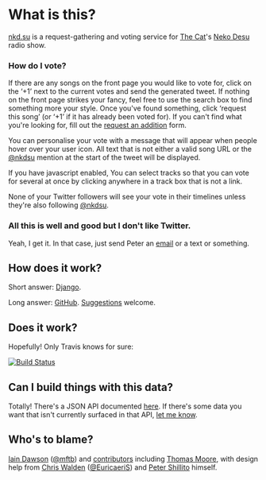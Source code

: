 # What is this?

[nkd.su] is a request-gathering and voting service for [The Cat]'s [Neko Desu]
radio show.

[nkd.su]: https://nkd.su
[The Cat]: http://thisisthecat.com
[Neko Desu]: http://nekodesu.co.uk

### How do I vote?

If there are any songs on the front page you would like to vote for, click on
the ‘+1’ next to the current votes and send the generated tweet. If nothing on
the front page strikes your fancy, feel free to use the search box to find
something more your style. Once you've found something, click ‘request this
song’ (or ‘+1’ if it has already been voted for). If you can't find what you're
looking for, fill out the [request an addition] form.

You can personalise your vote with a message that will appear when people hover
over your user icon. All text that is not either a valid song URL or the
[@nkdsu] mention at the start of the tweet will be displayed.

If you have javascript enabled, You can select tracks so that you can vote for
several at once by clicking anywhere in a track box that is not a link.

None of your Twitter followers will see your vote in their timelines unless
they're also following [@nkdsu].

[request an addition]: https://nkd.su/request
[@nkdsu]: https://twitter.com/nkdsu

### All this is well and good but I don't like Twitter.

Yeah, I get it. In that case, just send Peter an [email] or a text or
something.

[email]: mailto:peter.shillito@thisisthecat.com

## How does it work?

Short answer: [Django].

Long answer: [GitHub]. [Suggestions] welcome.

[Django]: https://www.djangoproject.com
[Github]: https://github.com/colons/nkd.su
[Suggestions]: https://github.com/colons/nkd.su/issues/new

## Does it work?

Hopefully! Only Travis knows for sure:

[![Build Status](https://travis-ci.org/colons/nkd.su.svg)][build status]

[build status]: https://travis-ci.org/colons/nkd.su

## Can I build things with this data?

Totally! There's a JSON API documented [here](https://nkd.su/info/api/). If
there's some data you want that isn't currently surfaced in that API, [let me
know][Suggestions].

## Who's to blame?

[Iain Dawson] ([@mftb]) and [contributors] including [Thomas Moore], with
design help from [Chris Walden] ([@EuricaeriS]) and [Peter Shillito] himself.

[Iain Dawson]: https://colons.co/
[@mftb]: https://twitter.com/mftb
[contributors]: https://github.com/colons/nkd.su/graphs/contributors
[Thomas Moore]: https://github.com/tomopagu
[Chris Walden]: http://www.chriswalden.co.uk/
[@EuricaeriS]: https://twitter.com/EuricaeriS
[Peter Shillito]: https://twitter.com/theshillito
